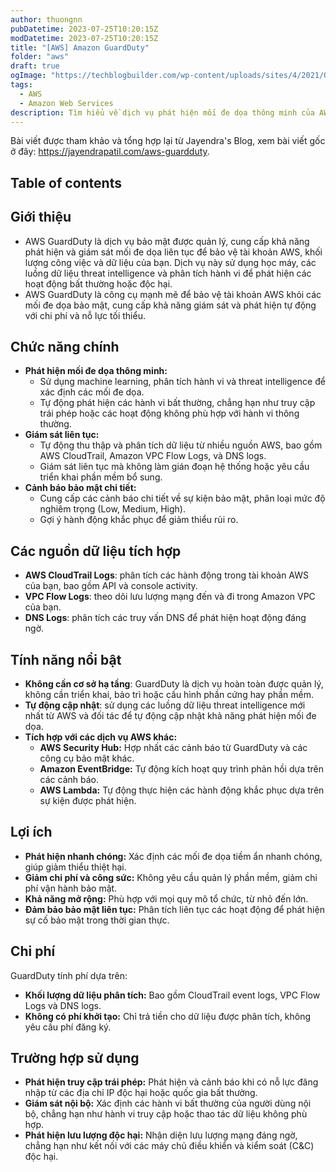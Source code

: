 ```yaml
---
author: thuongnn
pubDatetime: 2023-07-25T10:20:15Z
modDatetime: 2023-07-25T10:20:15Z
title: "[AWS] Amazon GuardDuty"
folder: "aws"
draft: true
ogImage: "https://techblogbuilder.com/wp-content/uploads/sites/4/2021/06/techblogbuilder-home.png"
tags:
  - AWS
  - Amazon Web Services
description: Tìm hiểu về dịch vụ phát hiện mối đe dọa thông minh của AWS, sử dụng machine learning để bảo vệ tài khoản.
---
```


Bài viết được tham khảo và tổng hợp lại từ Jayendra's Blog, xem bài viết gốc ở đây: https://jayendrapatil.com/aws-guardduty.

## Table of contents

## Giới thiệu

- AWS GuardDuty là dịch vụ bảo mật được quản lý, cung cấp khả năng phát hiện và giám sát mối đe dọa liên tục để bảo vệ tài khoản AWS, khối lượng công việc và dữ liệu của bạn. Dịch vụ này sử dụng học máy, các luồng dữ liệu threat intelligence và phân tích hành vi để phát hiện các hoạt động bất thường hoặc độc hại.
- AWS GuardDuty là công cụ mạnh mẽ để bảo vệ tài khoản AWS khỏi các mối đe dọa bảo mật, cung cấp khả năng giám sát và phát hiện tự động với chi phí và nỗ lực tối thiểu.

## **Chức năng chính**

- **Phát hiện mối đe dọa thông minh:**
  - Sử dụng machine learning, phân tích hành vi và threat intelligence để xác định các mối đe dọa.
  - Tự động phát hiện các hành vi bất thường, chẳng hạn như truy cập trái phép hoặc các hoạt động không phù hợp với hành vi thông thường.
- **Giám sát liên tục:**
  - Tự động thu thập và phân tích dữ liệu từ nhiều nguồn AWS, bao gồm AWS CloudTrail, Amazon VPC Flow Logs, và DNS logs.
  - Giám sát liên tục mà không làm gián đoạn hệ thống hoặc yêu cầu triển khai phần mềm bổ sung.
- **Cảnh báo bảo mật chi tiết:**
  - Cung cấp các cảnh báo chi tiết về sự kiện bảo mật, phân loại mức độ nghiêm trọng (Low, Medium, High).
  - Gợi ý hành động khắc phục để giảm thiểu rủi ro.

## **Các nguồn dữ liệu tích hợp**

- **AWS CloudTrail Logs**: phân tích các hành động trong tài khoản AWS của bạn, bao gồm API và console activity.
- **VPC Flow Logs**: theo dõi lưu lượng mạng đến và đi trong Amazon VPC của bạn.
- **DNS Logs**: phân tích các truy vấn DNS để phát hiện hoạt động đáng ngờ.

## **Tính năng nổi bật**

- **Không cần cơ sở hạ tầng**: GuardDuty là dịch vụ hoàn toàn được quản lý, không cần triển khai, bảo trì hoặc cấu hình phần cứng hay phần mềm.
- **Tự động cập nhật**: sử dụng các luồng dữ liệu threat intelligence mới nhất từ AWS và đối tác để tự động cập nhật khả năng phát hiện mối đe dọa.
- **Tích hợp với các dịch vụ AWS khác:**
  - **AWS Security Hub:** Hợp nhất các cảnh báo từ GuardDuty và các công cụ bảo mật khác.
  - **Amazon EventBridge:** Tự động kích hoạt quy trình phản hồi dựa trên các cảnh báo.
  - **AWS Lambda:** Tự động thực hiện các hành động khắc phục dựa trên sự kiện được phát hiện.

## **Lợi ích**

- **Phát hiện nhanh chóng:** Xác định các mối đe dọa tiềm ẩn nhanh chóng, giúp giảm thiểu thiệt hại.
- **Giảm chi phí và công sức:** Không yêu cầu quản lý phần mềm, giảm chi phí vận hành bảo mật.
- **Khả năng mở rộng:** Phù hợp với mọi quy mô tổ chức, từ nhỏ đến lớn.
- **Đảm bảo bảo mật liên tục:** Phân tích liên tục các hoạt động để phát hiện sự cố bảo mật trong thời gian thực.

## **Chi phí**

GuardDuty tính phí dựa trên:

- **Khối lượng dữ liệu phân tích:** Bao gồm CloudTrail event logs, VPC Flow Logs và DNS logs.
- **Không có phí khởi tạo:** Chỉ trả tiền cho dữ liệu được phân tích, không yêu cầu phí đăng ký.

## **Trường hợp sử dụng**

- **Phát hiện truy cập trái phép:**
  Phát hiện và cảnh báo khi có nỗ lực đăng nhập từ các địa chỉ IP độc hại hoặc quốc gia bất thường.
- **Giám sát nội bộ:**
  Xác định các hành vi bất thường của người dùng nội bộ, chẳng hạn như hành vi truy cập hoặc thao tác dữ liệu không phù hợp.
- **Phát hiện lưu lượng độc hại:**
  Nhận diện lưu lượng mạng đáng ngờ, chẳng hạn như kết nối với các máy chủ điều khiển và kiểm soát (C&C) độc hại.
